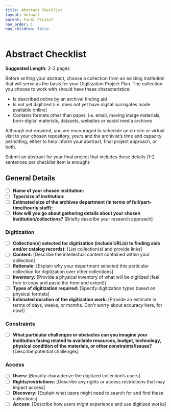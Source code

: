 ```yaml
---
title: Abstract Checklist
layout: default
parent: Final Project
nav_order: 1
has_children: false
---
```


# Abstract Checklist

**Suggested Length:** 2-3 pages

Before writing your abstract, choose a collection from an existing institution that will serve as the basis for your Digitization Project Plan. The collection you choose to work with should have these characteristics:
- Is described online by an archival finding aid
- Is not yet digitized (i.e. does not yet have digital surrogates made available online)
- Contains formats other than paper; i.e. email, moving image materials, born-digital materials, datasets, websites or social media archives

Although not required, you are encouraged to schedule an on-site or virtual visit to your chosen repository, yours and the archivist’s time and capacity permitting, either to help inform your abstract, final project approach, or both.

Submit an abstract for your final project that includes these details (1-2 sentences per checklist item is enough):

## General Details
- [ ] **Name of your chosen institution:**
- [ ] **Type/size of institution:**
- [ ] **Estimated size of the archives department (in terms of full/part-time/hourly staff):**
- [ ] **How will you go about gathering details about your chosen institution/collections?** [Briefly describe your research approach]

### Digitization
- [ ] **Collection(s) selected for digitization (include URL(s) to finding aids and/or catalog records):** [List collection(s) and provide links]
- [ ] **Content:** [Describe the intellectual content contained within your collection]
- [ ] **Rationale:** [Explain why your department selected this particular collection for digitization over other collections]
- [ ] **Inventory:** [Provide a physical inventory of what will be digitized (feel free to copy and paste the form and extent)]
- [ ] **Types of digitization required:** [Specify digitization types based on physical formats]
- [ ] **Estimated duration of the digitization work:** [Provide an estimate in terms of days, weeks, or months. Don't worry about accuracy here, for now!]

### Constraints
- [ ] **What particular challenges or obstacles can you imagine your institution facing related to available resources, budget, technology, physical condition of the materials, or other constraints/issues?** [Describe potential challenges]

### Access
- [ ] **Users:** [Broadly characterize the digitized collection’s users]
- [ ] **Rights/restrictions:** [Describe any rights or access restrictions that may impact access]
- [ ] **Discovery:** [Explain what users might need to search for and find these collections]
- [ ] **Access:** [Describe how users might experience and use digitized works]